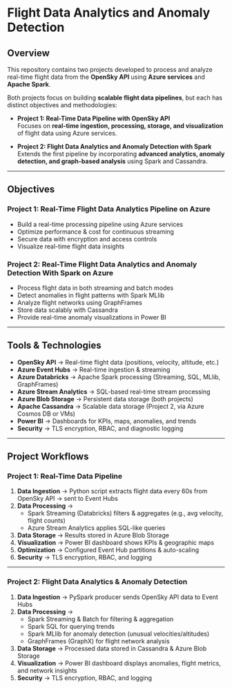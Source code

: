 # Flight Data Analytics and Anomaly Detection

## Overview  
This repository contains two projects developed to process and analyze real-time flight data from the **OpenSky API** using **Azure services** and **Apache Spark**.  

Both projects focus on building **scalable flight data pipelines**, but each has distinct objectives and methodologies:  

- **Project 1: Real-Time Data Pipeline with OpenSky API**  
  Focuses on **real-time ingestion, processing, storage, and visualization** of flight data using Azure services.  

- **Project 2: Flight Data Analytics and Anomaly Detection with Spark**  
  Extends the first pipeline by incorporating **advanced analytics, anomaly detection, and graph-based analysis** using Spark and Cassandra.  

---

## Objectives  

### Project 1: Real-Time Flight Data Analytics Pipeline on Azure 
- Build a real-time processing pipeline using Azure services  
- Optimize performance & cost for continuous streaming  
- Secure data with encryption and access controls  
- Visualize real-time flight data insights  

### Project 2: Real-Time Flight Data Analytics and Anomaly Detection With Spark on Azure 
- Process flight data in both streaming and batch modes  
- Detect anomalies in flight patterns with Spark MLlib  
- Analyze flight networks using GraphFrames  
- Store data scalably with Cassandra  
- Provide real-time anomaly visualizations in Power BI  

---

## Tools & Technologies  

- **OpenSky API** → Real-time flight data (positions, velocity, altitude, etc.)  
- **Azure Event Hubs** → Real-time ingestion & streaming  
- **Azure Databricks** → Apache Spark processing (Streaming, SQL, MLlib, GraphFrames)  
- **Azure Stream Analytics** → SQL-based real-time stream processing  
- **Azure Blob Storage** → Persistent data storage (both projects)  
- **Apache Cassandra** → Scalable data storage (Project 2, via Azure Cosmos DB or VMs)  
- **Power BI** → Dashboards for KPIs, maps, anomalies, and trends  
- **Security** → TLS encryption, RBAC, and diagnostic logging  

---

## Project Workflows  

### Project 1: Real-Time Data Pipeline  
1. **Data Ingestion** → Python script extracts flight data every 60s from OpenSky API → sent to Event Hubs  
2. **Data Processing** →  
   - Spark Streaming (Databricks) filters & aggregates (e.g., avg velocity, flight counts)  
   - Azure Stream Analytics applies SQL-like queries  
3. **Data Storage** → Results stored in Azure Blob Storage  
4. **Visualization** → Power BI dashboard shows KPIs & geographic maps  
5. **Optimization** → Configured Event Hub partitions & auto-scaling  
6. **Security** → TLS encryption, RBAC, and logging  

---

### Project 2: Flight Data Analytics & Anomaly Detection  
1. **Data Ingestion** → PySpark producer sends OpenSky API data to Event Hubs  
2. **Data Processing** →  
   - Spark Streaming & Batch for filtering & aggregation  
   - Spark SQL for querying trends  
   - Spark MLlib for anomaly detection (unusual velocities/altitudes)  
   - GraphFrames (GraphX) for flight network analysis  
3. **Data Storage** → Processed data stored in Cassandra & Azure Blob Storage  
4. **Visualization** → Power BI dashboard displays anomalies, flight metrics, and network insights  
5. **Security** → TLS encryption, RBAC, and logging  

